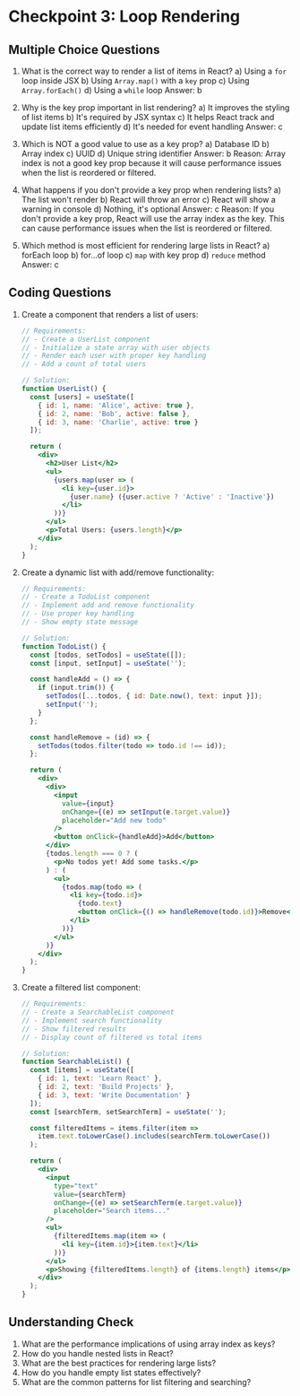 # Checkpoint 3: Loop Rendering

## Multiple Choice Questions

1. What is the correct way to render a list of items in React?
   a) Using a `for` loop inside JSX
   b) Using `Array.map()` with a `key` prop
   c) Using `Array.forEach()`
   d) Using a `while` loop
   Answer: b

2. Why is the key prop important in list rendering?
   a) It improves the styling of list items
   b) It's required by JSX syntax
   c) It helps React track and update list items efficiently
   d) It's needed for event handling
   Answer: c

3. Which is NOT a good value to use as a key prop?
   a) Database ID
   b) Array index
   c) UUID
   d) Unique string identifier
   Answer: b
   Reason: Array index is not a good key prop because it will cause performance issues when the list is reordered or filtered.

4. What happens if you don't provide a key prop when rendering lists?
   a) The list won't render
   b) React will throw an error
   c) React will show a warning in console
   d) Nothing, it's optional
   Answer: c
   Reason: If you don't provide a key prop, React will use the array index as the key. This can cause performance issues when the list is reordered or filtered.

5. Which method is most efficient for rendering large lists in React?
   a) forEach loop
   b) for...of loop
   c) `map` with key prop
   d) `reduce` method
   Answer: c

## Coding Questions

1. Create a component that renders a list of users:

   ```jsx
   // Requirements:
   // - Create a UserList component
   // - Initialize a state array with user objects
   // - Render each user with proper key handling
   // - Add a count of total users

   // Solution:
   function UserList() {
     const [users] = useState([
       { id: 1, name: 'Alice', active: true },
       { id: 2, name: 'Bob', active: false },
       { id: 3, name: 'Charlie', active: true }
     ]);

     return (
       <div>
         <h2>User List</h2>
         <ul>
           {users.map(user => (
             <li key={user.id}>
               {user.name} ({user.active ? 'Active' : 'Inactive'})
             </li>
           ))}
         </ul>
         <p>Total Users: {users.length}</p>
       </div>
     );
   }
   ```

2. Create a dynamic list with add/remove functionality:

   ```jsx
   // Requirements:
   // - Create a TodoList component
   // - Implement add and remove functionality
   // - Use proper key handling
   // - Show empty state message

   // Solution:
   function TodoList() {
     const [todos, setTodos] = useState([]);
     const [input, setInput] = useState('');

     const handleAdd = () => {
       if (input.trim()) {
         setTodos([...todos, { id: Date.now(), text: input }]);
         setInput('');
       }
     };

     const handleRemove = (id) => {
       setTodos(todos.filter(todo => todo.id !== id));
     };

     return (
       <div>
         <div>
           <input 
             value={input}
             onChange={(e) => setInput(e.target.value)}
             placeholder="Add new todo"
           />
           <button onClick={handleAdd}>Add</button>
         </div>
         {todos.length === 0 ? (
           <p>No todos yet! Add some tasks.</p>
         ) : (
           <ul>
             {todos.map(todo => (
               <li key={todo.id}>
                 {todo.text}
                 <button onClick={() => handleRemove(todo.id)}>Remove</button>
               </li>
             ))}
           </ul>
         )}
       </div>
     );
   }
   ```

3. Create a filtered list component:

   ```jsx
   // Requirements:
   // - Create a SearchableList component
   // - Implement search functionality
   // - Show filtered results
   // - Display count of filtered vs total items

   // Solution:
   function SearchableList() {
     const [items] = useState([
       { id: 1, text: 'Learn React' },
       { id: 2, text: 'Build Projects' },
       { id: 3, text: 'Write Documentation' }
     ]);
     const [searchTerm, setSearchTerm] = useState('');

     const filteredItems = items.filter(item => 
       item.text.toLowerCase().includes(searchTerm.toLowerCase())
     );

     return (
       <div>
         <input
           type="text"
           value={searchTerm}
           onChange={(e) => setSearchTerm(e.target.value)}
           placeholder="Search items..."
         />
         <ul>
           {filteredItems.map(item => (
             <li key={item.id}>{item.text}</li>
           ))}
         </ul>
         <p>Showing {filteredItems.length} of {items.length} items</p>
       </div>
     );
   }
   ```

## Understanding Check

1. What are the performance implications of using array index as keys?
2. How do you handle nested lists in React?
3. What are the best practices for rendering large lists?
4. How do you handle empty list states effectively?
5. What are the common patterns for list filtering and searching?

